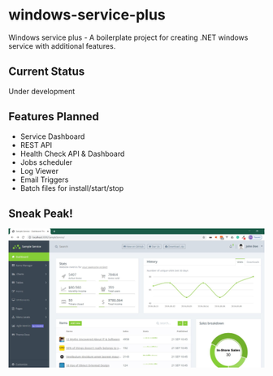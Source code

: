 # windows-service-plus
Windows service plus - A boilerplate project for creating .NET windows service with additional features.

## Current Status 
Under development

## Features Planned
* Service Dashboard
* REST API
* Health Check API & Dashboard
* Jobs scheduler
* Log Viewer
* Email Triggers
* Batch files for install/start/stop


## Sneak Peak!

![alt text](demo.JPG)
